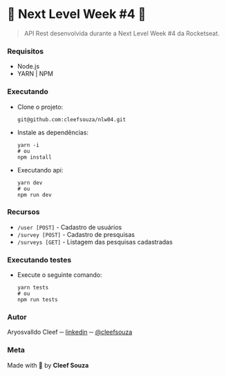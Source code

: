 # :maple_leaf: Next Level Week #4 :maple_leaf:

> API Rest desenvolvida durante a Next Level Week #4 da Rocketseat.

### Requisitos
- Node.js
- YARN | NPM

### Executando
- Clone o projeto:
  ```shell
  git@github.com:cleefsouza/nlw04.git
  ```

- Instale as dependências:
  ```shell
  yarn -i
  # ou
  npm install
  ```

- Executando api:
  ```shell
  yarn dev
  # ou
  npm run dev
  ```

### Recursos
- `/user [POST]` - Cadastro de usuários 
- `/survey [POST]` - Cadastro de presquisas
- `/surveys [GET]` - Listagem das pesquisas cadastradas

### Executando testes
- Execute o seguinte comando:
   ```shell
  yarn tests
  # ou
  npm run tests
  ```
### Autor <div id="autor"></div>
Aryosvalldo Cleef ─ [linkedin](https://www.linkedin.com/in/aryosvalldo-cleef/) ─ [@cleefsouza](https://github.com/cleefsouza)

### Meta <div id="meta"></div>
Made with :green_heart: by **Cleef Souza**
